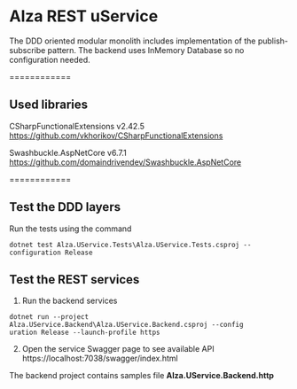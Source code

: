 # Alza REST uService

The DDD oriented modular monolith includes implementation of the publish-subscribe pattern.
The backend uses InMemory Database so no configuration needed.

============

## Used libraries
CSharpFunctionalExtensions v2.42.5
https://github.com/vkhorikov/CSharpFunctionalExtensions

Swashbuckle.AspNetCore v6.7.1
https://github.com/domaindrivendev/Swashbuckle.AspNetCore

============

## Test the DDD layers

Run the tests using the command
```
dotnet test Alza.UService.Tests\Alza.UService.Tests.csproj --configuration Release
```

## Test the REST services

1. Run the backend services
```
dotnet run --project Alza.UService.Backend\Alza.UService.Backend.csproj --config
uration Release --launch-profile https
```

2. Open the service Swagger page to see available API
https://localhost:7038/swagger/index.html

The backend project contains samples file **Alza.UService.Backend.http**